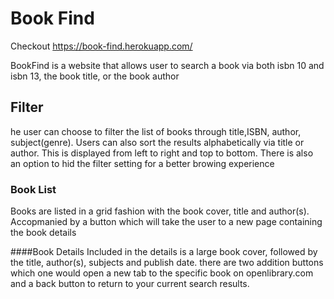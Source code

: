 # Book Find
Checkout
https://book-find.herokuapp.com/

BookFind is a website that allows user to search a book via both isbn 10 and isbn 13, the book title, or the book author

## Filter
he user can choose to filter the list of books through title,ISBN, author, subject(genre).
Users can also sort the results alphabetically via title or author. This is displayed from left to right and top to bottom.
There is also an option to hid the filter setting for a better browing experience

### Book List
Books are listed in a grid fashion with the book cover, title and author(s). Accopmanied by a button which will take the user to a new page containing the book details

####Book Details
Included in the details is a large book cover, followed by the title, author(s), subjects and publish date. there are two addition buttons which one would open a new tab to the specific book on openlibrary.com and a back button to return to your current search results.

